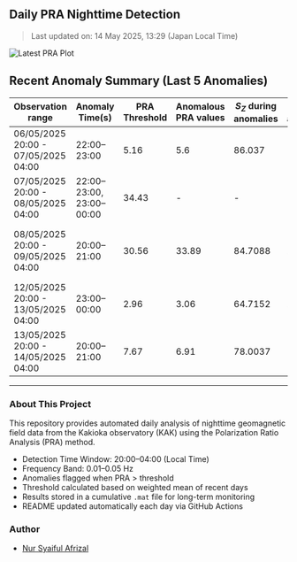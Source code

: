 ## Daily PRA Nighttime Detection

> Last updated on: 14 May 2025, 13:29 (Japan Local Time)

![Latest PRA Plot](INTERMAGNET_DOWNLOADS/figures/PRA_20250514.png)

## Recent Anomaly Summary (Last 5 Anomalies)

| Observation range | Anomaly Time(s) | PRA Threshold | Anomalous PRA values | $S_Z$ during anomalies | $S_G$ during anomalies | Remarks | Plot |
|-------------------|------------------|----------------|------------------------|------------------------|------------------------|---------|------|
| 06/05/2025 20:00 - 07/05/2025 04:00 | 22:00–23:00 | 5.16 | 5.6 | 86.037 | 15.3768 | Anomalies due to drop in S_G | ![📈](INTERMAGNET_DOWNLOADS/figures/PRA_20250507.png) |
| 07/05/2025 20:00 - 08/05/2025 04:00 | 22:00–23:00, 23:00–00:00 | 34.43 | - | - | - | Anomalies mixed S_G/S_Z changes | ![📈](INTERMAGNET_DOWNLOADS/figures/PRA_20250508.png) |
| 08/05/2025 20:00 - 09/05/2025 04:00 | 20:00–21:00 | 30.56 | 33.89 | 84.7088 | 2.4998 | Unable to determine cause (no prior sample) | ![📈](INTERMAGNET_DOWNLOADS/figures/PRA_20250509.png) |
| 12/05/2025 20:00 - 13/05/2025 04:00 | 23:00–00:00 | 2.96 | 3.06 | 64.7152 | 21.1348 | Anomaly due to drop in S_G | ![📈](INTERMAGNET_DOWNLOADS/figures/PRA_20250513.png) |
| 13/05/2025 20:00 - 14/05/2025 04:00 | 20:00–21:00 | 7.67 | 6.91 | 78.0037 | 11.2962 | No prior data | ![📈](INTERMAGNET_DOWNLOADS/figures/PRA_20250514.png) |

---
### About This Project
This repository provides automated daily analysis of nighttime geomagnetic field data
from the Kakioka observatory (KAK) using the Polarization Ratio Analysis (PRA) method.

- Detection Time Window: 20:00–04:00 (Local Time)
- Frequency Band: 0.01–0.05 Hz
- Anomalies flagged when PRA > threshold
- Threshold calculated based on weighted mean of recent days
- Results stored in a cumulative `.mat` file for long-term monitoring
- README updated automatically each day via GitHub Actions

### Author
- [Nur Syaiful Afrizal](https://github.com/syaifulafrizal)
